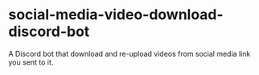 # social-media-video-download-discord-bot
A Discord bot that download and re-upload videos from social media link you sent to it.
